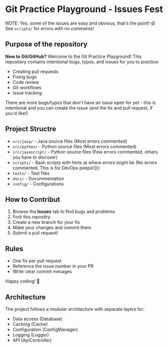# Git Practice Playground - Issues Fest

NOTE: Yes, some of the issues are easy and obvious, that's the point! 😝 See `scripts/` for errors with no comments!

## Purpose of the repository

**New to Git/GitHub?** Welcome to the Git Practice Playground! This repository contains intentional bugs, typos, and issues for you to practice:

- Creating pull requests
- Fixing bugs
- Code review
- Git workflows
- Issue tracking

There are more bugs/typos that don't have an issue open for yet - this is intentional and you can create the issue (and the fix and pull request, if you'd like!)

## Project Structre

- `src/java/` - Java source files (Most errors commented)
- `src/python/` - Python source files (Most errors commented)
- `src/javascript/` - Python source files (Few errors commented, others you have to discover)
- `scripts/` - Bash scripts with hints at where errors might be (No errors commented. This is for DevOps peeps!😉)
- `tests/` - Test files
- `docs/` - Docummentation
- `config/` - Configurations

## How to Contribut

1. Browse the **Issues** tab to find bugs and problems
2. Fork this repositry
3. Create a new branch for your fix
4. Make your changes and commit them
5. Submit a pull request!

## Rules

- One fix per pull request
- Reference the issue number in your PR
- Write clear commit mesages

Happy coding! 🚀

## Architecture

The project follows a modular architecture with separate layers for:

- Data access (Database)
- Caching (Cache)
- Configuration (ConfigManager)
- Logging (Logger)
- API (ApiController)
